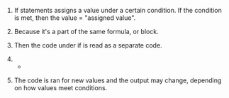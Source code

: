 1. If statements assigns a value under a certain condition. If the condition is met, then the value = "assigned value".

2. Because it's a part of the same formula, or block.

3. Then the code under if is read as a separate code.

4. -

5. The code is ran for new values and the output may change, depending on how values meet conditions.
